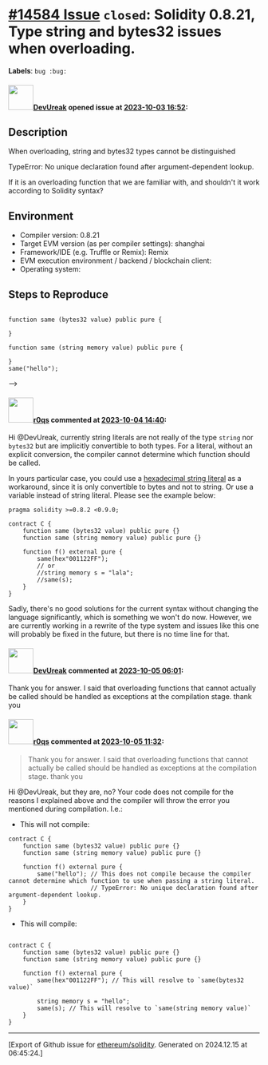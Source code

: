 # [\#14584 Issue](https://github.com/ethereum/solidity/issues/14584) `closed`: Solidity 0.8.21, Type string and bytes32 issues when overloading.
**Labels**: `bug :bug:`


#### <img src="https://avatars.githubusercontent.com/u/18746468?v=4" width="50">[DevUreak](https://github.com/DevUreak) opened issue at [2023-10-03 16:52](https://github.com/ethereum/solidity/issues/14584):

## Description

When overloading, string and bytes32 types cannot be distinguished

TypeError: No unique declaration found after argument-dependent lookup.

If it is an overloading function that we are familiar with, and shouldn't it work according to Solidity syntax?

## Environment

- Compiler version: 0.8.21 
- Target EVM version (as per compiler settings): shanghai
- Framework/IDE (e.g. Truffle or Remix): Remix
- EVM execution environment / backend / blockchain client: 
- Operating system: 

## Steps to Reproduce

```solidity

function same (bytes32 value) public pure {
    
}

function same (string memory value) public pure {
    
}
same("hello");

```
-->

    


#### <img src="https://avatars.githubusercontent.com/u/457348?u=e02c93e6d98c1154952140a8d5af50d9d5ca59c9&v=4" width="50">[r0qs](https://github.com/r0qs) commented at [2023-10-04 14:40](https://github.com/ethereum/solidity/issues/14584#issuecomment-1747017050):

Hi @DevUreak, currently string literals are not really of the type `string` nor `bytes32` but are implicitly convertible to both types. For a literal, without an explicit conversion, the compiler cannot determine which function should be called.

In yours particular case, you could use a [hexadecimal string literal](https://docs.soliditylang.org/en/latest/types.html#hexadecimal-literals) as a workaround, since it is only convertible to bytes and not to string. Or use a variable instead of string literal. Please see the example below:

```solidity
pragma solidity >=0.8.2 <0.9.0;

contract C {
    function same (bytes32 value) public pure {}
    function same (string memory value) public pure {}
   
    function f() external pure {
        same(hex"001122FF");
        // or
        //string memory s = "lala";
        //same(s);
    }
}
```

Sadly, there's no good solutions for the current syntax without changing the language significantly, which is something we won't do now. However,  we are currently working in a rewrite of the type system and issues like this one will probably be fixed in the future, but there is no time line for that.

#### <img src="https://avatars.githubusercontent.com/u/18746468?v=4" width="50">[DevUreak](https://github.com/DevUreak) commented at [2023-10-05 06:01](https://github.com/ethereum/solidity/issues/14584#issuecomment-1748128092):

Thank you for answer. I said that overloading functions that cannot actually be called should be handled as exceptions at the compilation stage. thank you

#### <img src="https://avatars.githubusercontent.com/u/457348?u=e02c93e6d98c1154952140a8d5af50d9d5ca59c9&v=4" width="50">[r0qs](https://github.com/r0qs) commented at [2023-10-05 11:32](https://github.com/ethereum/solidity/issues/14584#issuecomment-1748703607):

> Thank you for answer. I said that overloading functions that cannot actually be called should be handled as exceptions at the compilation stage. thank you

Hi @DevUreak, but they are, no? Your code does not compile for the reasons I explained above and the compiler will throw the error you mentioned during compilation. I.e.:

* This will not compile:
```solidity
contract C {
    function same (bytes32 value) public pure {}
    function same (string memory value) public pure {}

    function f() external pure {
        same("hello"); // This does not compile because the compiler cannot determine which function to use when passing a string literal.
                       // TypeError: No unique declaration found after argument-dependent lookup.
    }
}
```

* This will compile:
```solidity

contract C {
    function same (bytes32 value) public pure {}
    function same (string memory value) public pure {}
   
    function f() external pure {
        same(hex"001122FF"); // This will resolve to `same(bytes32 value)`

        string memory s = "hello";
        same(s); // This will resolve to `same(string memory value)`
    }
}
```


-------------------------------------------------------------------------------



[Export of Github issue for [ethereum/solidity](https://github.com/ethereum/solidity). Generated on 2024.12.15 at 06:45:24.]
